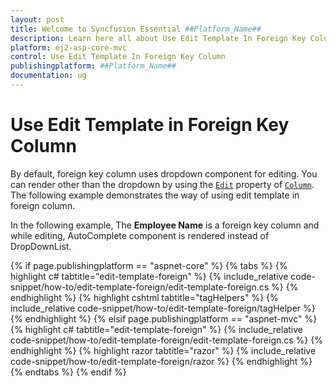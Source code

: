 ```yaml
---
layout: post
title: Welcome to Syncfusion Essential ##Platform_Name##
description: Learn here all about Use Edit Template In Foreign Key Column of Syncfusion Essential ##Platform_Name## widgets based on HTML5 and jQuery.
platform: ej2-asp-core-mvc
control: Use Edit Template In Foreign Key Column
publishingplatform: ##Platform_Name##
documentation: ug
---
```



# Use Edit Template in Foreign Key Column

By default, foreign key column uses dropdown component for editing. You can render other than the dropdown by using the [`Edit`](https://help.syncfusion.com/cr/aspnetcore-js2/Syncfusion.EJ2.Grids.GridColumn.html#Syncfusion_EJ2_Grids_GridColumn_Edit) property of [`Column`](https://help.syncfusion.com/cr/aspnetcore-js2/Syncfusion.EJ2.Grids.GridColumn.html). The following example demonstrates the way of using edit template in foreign column.

In the following example, The **Employee Name** is a foreign key column and while editing, AutoComplete component is rendered instead of DropDownList.

{% if page.publishingplatform == "aspnet-core" %}
{% tabs %}
{% highlight c# tabtitle="edit-template-foreign" %}
{% include_relative code-snippet/how-to/edit-template-foreign/edit-template-foreign.cs %}
{% endhighlight %}
{% highlight cshtml tabtitle="tagHelpers" %}
{% include_relative code-snippet/how-to/edit-template-foreign/tagHelper %}
{% endhighlight %}
{% elsif page.publishingplatform == "aspnet-mvc" %}
{% highlight c# tabtitle="edit-template-foreign" %}
{% include_relative code-snippet/how-to/edit-template-foreign/edit-template-foreign.cs %}
{% endhighlight %}
{% highlight razor tabtitle="razor" %}
{% include_relative code-snippet/how-to/edit-template-foreign/razor %}
{% endhighlight %}
{% endtabs %}
{% endif %}


